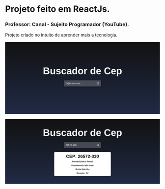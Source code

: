 # Projeto feito em ReactJs.
### Professor: Canal - Sujeito Programador (YouTube).

Projeto criado no intuito de aprender mais a tecnologia.

![alt text](https://github.com/raphadvlp/buscador/blob/master/screencapture-localhost-3000-2022-01-08-17_43_33.png)

![alt text](https://github.com/raphadvlp/buscador/blob/master/screencapture-localhost-3000-2022-01-08-17_47_40.png)
